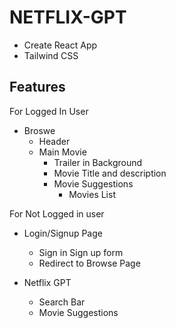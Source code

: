 # NETFLIX-GPT

- Create React App
- Tailwind CSS

## Features

For Logged In User
- Broswe
    - Header
    - Main Movie
        - Trailer in Background
        - Movie Title and description
        - Movie Suggestions
            - Movies List

For Not Logged in user
- Login/Signup Page
    - Sign in Sign up form
    - Redirect to Browse Page

- Netflix GPT
    - Search Bar
    - Movie Suggestions